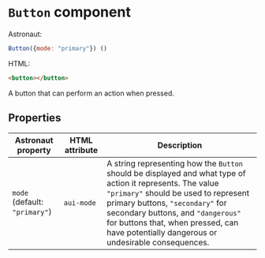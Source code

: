 # `Button` component
Astronaut:
```javascript
Button({mode: "primary"}) ()
```

HTML:
```html
<button></button>
```

A button that can perform an action when pressed.

## Properties
| Astronaut property | HTML attribute | Description |
|-|-|-|
|`mode` (default: `"primary"`) | `aui-mode` | A string representing how the `Button` should be displayed and what type of action it represents. The value `"primary"` should be used to represent primary buttons, `"secondary"` for secondary buttons, and `"dangerous"` for buttons that, when pressed, can have potentially dangerous or undesirable consequences. |